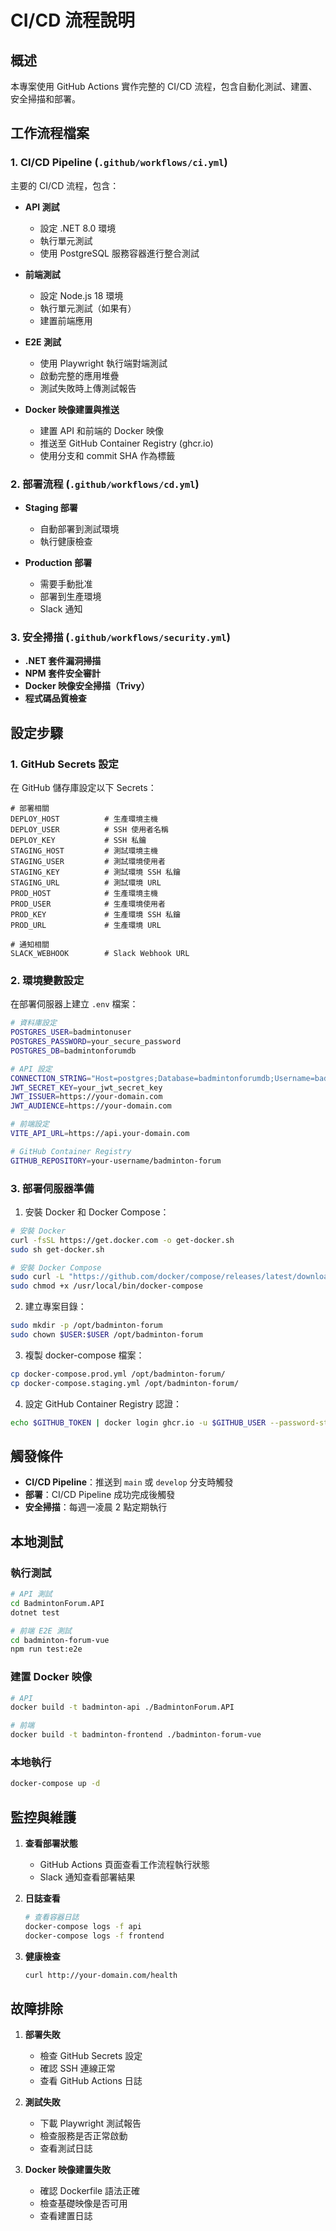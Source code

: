 # CI/CD 流程說明

## 概述
本專案使用 GitHub Actions 實作完整的 CI/CD 流程，包含自動化測試、建置、安全掃描和部署。

## 工作流程檔案

### 1. CI/CD Pipeline (`.github/workflows/ci.yml`)
主要的 CI/CD 流程，包含：

- **API 測試**
  - 設定 .NET 8.0 環境
  - 執行單元測試
  - 使用 PostgreSQL 服務容器進行整合測試

- **前端測試**
  - 設定 Node.js 18 環境
  - 執行單元測試（如果有）
  - 建置前端應用

- **E2E 測試**
  - 使用 Playwright 執行端對端測試
  - 啟動完整的應用堆疊
  - 測試失敗時上傳測試報告

- **Docker 映像建置與推送**
  - 建置 API 和前端的 Docker 映像
  - 推送至 GitHub Container Registry (ghcr.io)
  - 使用分支和 commit SHA 作為標籤

### 2. 部署流程 (`.github/workflows/cd.yml`)
- **Staging 部署**
  - 自動部署到測試環境
  - 執行健康檢查

- **Production 部署**
  - 需要手動批准
  - 部署到生產環境
  - Slack 通知

### 3. 安全掃描 (`.github/workflows/security.yml`)
- **.NET 套件漏洞掃描**
- **NPM 套件安全審計**
- **Docker 映像安全掃描（Trivy）**
- **程式碼品質檢查**

## 設定步驟

### 1. GitHub Secrets 設定
在 GitHub 儲存庫設定以下 Secrets：

```
# 部署相關
DEPLOY_HOST          # 生產環境主機
DEPLOY_USER          # SSH 使用者名稱
DEPLOY_KEY           # SSH 私鑰
STAGING_HOST         # 測試環境主機
STAGING_USER         # 測試環境使用者
STAGING_KEY          # 測試環境 SSH 私鑰
STAGING_URL          # 測試環境 URL
PROD_HOST            # 生產環境主機
PROD_USER            # 生產環境使用者
PROD_KEY             # 生產環境 SSH 私鑰
PROD_URL             # 生產環境 URL

# 通知相關
SLACK_WEBHOOK        # Slack Webhook URL
```

### 2. 環境變數設定
在部署伺服器上建立 `.env` 檔案：

```bash
# 資料庫設定
POSTGRES_USER=badmintonuser
POSTGRES_PASSWORD=your_secure_password
POSTGRES_DB=badmintonforumdb

# API 設定
CONNECTION_STRING="Host=postgres;Database=badmintonforumdb;Username=badmintonuser;Password=your_secure_password"
JWT_SECRET_KEY=your_jwt_secret_key
JWT_ISSUER=https://your-domain.com
JWT_AUDIENCE=https://your-domain.com

# 前端設定
VITE_API_URL=https://api.your-domain.com

# GitHub Container Registry
GITHUB_REPOSITORY=your-username/badminton-forum
```

### 3. 部署伺服器準備

1. 安裝 Docker 和 Docker Compose：
```bash
# 安裝 Docker
curl -fsSL https://get.docker.com -o get-docker.sh
sudo sh get-docker.sh

# 安裝 Docker Compose
sudo curl -L "https://github.com/docker/compose/releases/latest/download/docker-compose-$(uname -s)-$(uname -m)" -o /usr/local/bin/docker-compose
sudo chmod +x /usr/local/bin/docker-compose
```

2. 建立專案目錄：
```bash
sudo mkdir -p /opt/badminton-forum
sudo chown $USER:$USER /opt/badminton-forum
```

3. 複製 docker-compose 檔案：
```bash
cp docker-compose.prod.yml /opt/badminton-forum/
cp docker-compose.staging.yml /opt/badminton-forum/
```

4. 設定 GitHub Container Registry 認證：
```bash
echo $GITHUB_TOKEN | docker login ghcr.io -u $GITHUB_USER --password-stdin
```

## 觸發條件

- **CI/CD Pipeline**：推送到 `main` 或 `develop` 分支時觸發
- **部署**：CI/CD Pipeline 成功完成後觸發
- **安全掃描**：每週一凌晨 2 點定期執行

## 本地測試

### 執行測試
```bash
# API 測試
cd BadmintonForum.API
dotnet test

# 前端 E2E 測試
cd badminton-forum-vue
npm run test:e2e
```

### 建置 Docker 映像
```bash
# API
docker build -t badminton-api ./BadmintonForum.API

# 前端
docker build -t badminton-frontend ./badminton-forum-vue
```

### 本地執行
```bash
docker-compose up -d
```

## 監控與維護

1. **查看部署狀態**
   - GitHub Actions 頁面查看工作流程執行狀態
   - Slack 通知查看部署結果

2. **日誌查看**
   ```bash
   # 查看容器日誌
   docker-compose logs -f api
   docker-compose logs -f frontend
   ```

3. **健康檢查**
   ```bash
   curl http://your-domain.com/health
   ```

## 故障排除

1. **部署失敗**
   - 檢查 GitHub Secrets 設定
   - 確認 SSH 連線正常
   - 查看 GitHub Actions 日誌

2. **測試失敗**
   - 下載 Playwright 測試報告
   - 檢查服務是否正常啟動
   - 查看測試日誌

3. **Docker 映像建置失敗**
   - 確認 Dockerfile 語法正確
   - 檢查基礎映像是否可用
   - 查看建置日誌